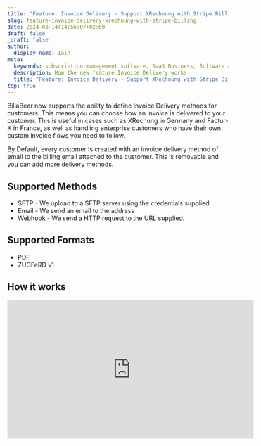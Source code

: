 ```yaml
---
title: "Feature: Invoice Delivery - Support XRechnung with Stripe Billing"
slug: feature-invoice-delivery-xrechnung-with-stripe-billing
date: 2024-08-14T14:56:07+02:00
draft: false
_draft: false
author:
  display_name: Iain
meta:
  keywords: subscription management software, SaaS Business, Software as a Service, BillaBear
  description: How the new feature Invoice Delivery works
  title: "Feature: Invoice Delivery - Support XRechnung with Stripe Billing"
top: true
---
```

BillaBear now supports the ability to define Invoice Delivery methods for customers. This means you can choose how an invoice is delivered to your customer. This is useful in cases such as XRechung in Germany and Factur-X in France, as well as handling enterprise customers who have their own custom invoice flows you need to follow.

By Default, every customer is created with an invoice delivery method of email to the billing email attached to the customer. This is removable and you can add more delivery methods.

## Supported Methods

* SFTP - We upload to a SFTP server using the credentials supplied
* Email - We send an email to the address
* Webhook - We send a HTTP request to the URL supplied.

## Supported Formats

* PDF
* ZUGFeRD v1

## How it works

<iframe width="560" height="315" src="https://www.youtube-nocookie.com/embed/uTiXC6PCyCw?si=nCUJY0b3gOCFi1qP" title="YouTube video player" frameborder="0" allow="accelerometer; autoplay; clipboard-write; encrypted-media; gyroscope; picture-in-picture; web-share" referrerpolicy="strict-origin-when-cross-origin" allowfullscreen></iframe>

